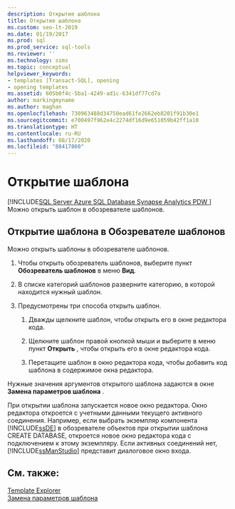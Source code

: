 ```yaml
---
description: Открытие шаблона
title: Открытие шаблона
ms.custom: seo-lt-2019
ms.date: 01/19/2017
ms.prod: sql
ms.prod_service: sql-tools
ms.reviewer: ''
ms.technology: ssms
ms.topic: conceptual
helpviewer_keywords:
- templates [Transact-SQL], opening
- opening templates
ms.assetid: 605b0f4c-5ba1-4249-ad1c-6341df77cd7a
author: markingmyname
ms.author: maghan
ms.openlocfilehash: 730963488d34750ead61fe2662eb8201f91b30e1
ms.sourcegitcommit: e700497f962e4c2274df16d9e651059b42ff1a10
ms.translationtype: HT
ms.contentlocale: ru-RU
ms.lasthandoff: 08/17/2020
ms.locfileid: "88417860"
---
```

# <a name="open-a-template"></a>Открытие шаблона
[!INCLUDE[SQL Server Azure SQL Database Synapse Analytics PDW ](../../includes/applies-to-version/sql-asdb-asdbmi-asa-pdw.md)]
Можно открыть шаблон в обозревателе шаблонов.  
  
## <a name="to-open-a-template-from-template-explorer"></a>Открытие шаблона в Обозревателе шаблонов  
Можно открыть шаблоны в обозревателе шаблонов.  
  
1.  Чтобы открыть обозреватель шаблонов, выберите пункт **Обозреватель шаблонов** в меню **Вид**.  
  
2.  В списке категорий шаблонов разверните категорию, в которой находится нужный шаблон.  
  
3.  Предусмотрены три способа открыть шаблон.  
  
    1.  Дважды щелкните шаблон, чтобы открыть его в окне редактора кода.  
  
    2.  Щелкните шаблон правой кнопкой мыши и выберите в меню пункт **Открыть** , чтобы открыть его в окне редактора кода.  
  
    3.  Перетащите шаблон в окно редактора кода, чтобы добавить код шаблона в содержимое окна редактора.  
  
Нужные значения аргументов открытого шаблона задаются в окне **Замена параметров шаблона** .  
  
При открытии шаблона запускается новое окно редактора. Окно редактора откроется с учетными данными текущего активного соединения. Например, если выбрать экземпляр компонента [!INCLUDE[ssDE](../../includes/ssde_md.md)] в обозревателе объектов при открытии шаблона CREATE DATABASE, откроется новое окно редактора кода с подключением к этому экземпляру. Если активных соединений нет, [!INCLUDE[ssManStudio](../../includes/ssmanstudio-md.md)] представит диалоговое окно входа.  
  
## <a name="see-also"></a>См. также:  
[Template Explorer](../../ssms/template/template-explorer.md)  
[Замена параметров шаблона](../../ssms/template/replace-template-parameters.md)  
  
